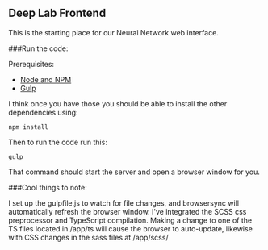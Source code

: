 Deep Lab Frontend
---

This is the starting place for our Neural Network web interface.


###Run the code:

Prerequisites:

- [Node and NPM](https://nodejs.org/en/download/)
- [Gulp](http://gulpjs.com/)

I think once you have those you should be able to install the other dependencies using:

`npm install`


Then to run the code run this:

`gulp`

That command should start the server and open a browser window for you.

###Cool things to note:

I set up the gulpfile.js to watch for file changes, and browsersync will automatically refresh the browser window. I've integrated the SCSS css preprocessor and TypeScript compilation. Making a change to one of the TS files located in /app/ts will cause the browser to auto-update, likewise with CSS changes in the sass files at /app/scss/